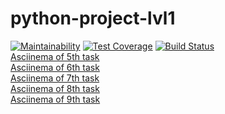 # python-project-lvl1
[![Maintainability](https://api.codeclimate.com/v1/badges/a99a88d28ad37a79dbf6/maintainability)](https://codeclimate.com/github/codeclimate/codeclimate/maintainability)
[![Test Coverage](https://api.codeclimate.com/v1/badges/a99a88d28ad37a79dbf6/test_coverage)](https://codeclimate.com/github/codeclimate/codeclimate/test_coverage)
[![Build Status](https://travis-ci.org/postscriptumno/python-project-lvl1.svg?branch=master)](https://travis-ci.org/postscriptumno/python-project-lvl1)
<br>
<a href="https://asciinema.org/a/NGLQJnFxyiJKffj3OT3dR7ADP">Asciinema of 5th task</a>
<br>
<a href="https://asciinema.org/a/vnEzSOYbPwADPCRXdibjlJPHD">Asciinema of 6th task</a>
<br>
<a href="https://asciinema.org/a/O1EeLOxQzH7W5eOGEhnHslYnM">Asciinema of 7th task</a>
<br>
<a href="https://asciinema.org/a/SLEAtksivA5IkTqZl6o8Y0OtE">Asciinema of 8th task</a>
<br>
<a href="https://asciinema.org/a/ucTcSpzFjqz8oaOfXlh1LFUtg">Asciinema of 9th task</a>
